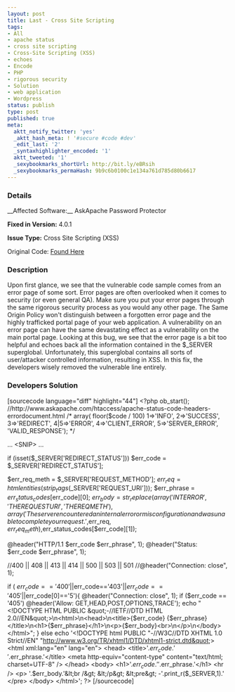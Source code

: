 ```yaml
---
layout: post
title: Last - Cross Site Scripting
tags:
- All
- apache status
- cross site scripting
- Cross-Site Scripting (XSS)
- echoes
- Encode
- PHP
- rigorous security
- Solution
- web application
- Wordpress
status: publish
type: post
published: true
meta:
  aktt_notify_twitter: 'yes'
  _aktt_hash_meta: ! '#secure #code #dev'
  _edit_last: '2'
  _syntaxhighlighter_encoded: '1'
  aktt_tweeted: '1'
  _sexybookmarks_shortUrl: http://bit.ly/eBRsih
  _sexybookmarks_permaHash: 9b9c6b0100c1e134a761d785d80b6617
---
```

<h3>Details</h3>
__Affected Software:__ AskApache Password Protector

__Fixed in Version:__  4.0.1

__Issue Type:__ Cross Site Scripting (XSS)

Original Code: <a title="Last" href="http://spotthevuln.com/2010/12/last/" target="_blank">Found    Here</a>
<h3>Description</h3>
Upon first glance, we see that the vulnerable code sample comes from an error page of some sort. Error pages are often overlooked when it comes to security (or even general QA). Make sure you put your error pages through the same rigorous security process as you would any other page. The Same Origin Policy won't distinguish between a forgotten error page and the highly trafficked portal page of your web application. A vulnerability on an error page can have the same devastating effect as a vulnerability on the main portal page. Looking at this bug, we see that the error page is a bit too helpful and echoes back all the information contained in the $_SERVER superglobal. Unfortunately, this superglobal contains all sorts of user/attacker controlled information, resulting in XSS. In this fix, the developers wisely removed the vulnerable line entirely.
<h3>Developers Solution</h3>
[sourcecode language="diff" highlight="44"]
&lt;?php
ob_start();
//http://www.askapache.com/htaccess/apache-status-code-headers-errordocument.html
/*
array( floor($code / 100)
 1=&gt;'INFO', 2=&gt;'SUCCESS', 3=&gt;'REDIRECT', 4|5=&gt;'ERROR', 4=&gt;'CLIENT_ERROR', 5=&gt;'SERVER_ERROR', 'VALID_RESPONSE');
*/

... &lt;SNIP&gt; ...

if (isset($_SERVER['REDIRECT_STATUS'])) $err_code = $_SERVER['REDIRECT_STATUS'];

$err_req_meth = $_SERVER['REQUEST_METHOD'];
$err_req = htmlentities(strip_tags($_SERVER['REQUEST_URI']));
$err_phrase = $err_status_codes[$err_code][0];
$err_body = str_replace(
 array('INTERROR', 'THEREQUESTURI', 'THEREQMETH'),
 array('The server encountered an internal error or misconfiguration and was unable to complete your request.',$err_req, $err_req_meth),$err_status_codes[$err_code][1]);

@header(&quot;HTTP/1.1 $err_code $err_phrase&quot;, 1);
@header(&quot;Status: $err_code $err_phrase&quot;, 1);

//400 || 408 || 413 || 414 || 500 || 503 || 501
//@header(&quot;Connection: close&quot;, 1);

if ( $err_code=='400'||$err_code=='403'||$err_code=='405'||$err_code[0]=='5'){
 @header(&quot;Connection: close&quot;, 1);
 if ($err_code == '405') @header('Allow: GET,HEAD,POST,OPTIONS,TRACE');
 echo &quot;&lt;!DOCTYPE HTML PUBLIC \&quot;-//IETF//DTD HTML 2.0//EN\&quot;&gt;\n&lt;html&gt;\n&lt;head&gt;\n&lt;title&gt;{$err_code} {$err_phrase}&lt;/title&gt;\n&lt;h1&gt;{$err_phrase}&lt;/h1&gt;\n&lt;p&gt;{$err_body}&lt;br&gt;\n&lt;/p&gt;\n&lt;/body&gt;&lt;/html&gt;&quot;;
} else echo '&lt;!DOCTYPE html PUBLIC &quot;-//W3C//DTD XHTML 1.0 Strict//EN&quot;
       &quot;http://www.w3.org/TR/xhtml1/DTD/xhtml1-strict.dtd&quot;&gt;
&lt;html xml:lang=&quot;en&quot; lang=&quot;en&quot;&gt;
&lt;head&gt;
  &lt;title&gt;'.$err_code.' '.$err_phrase.'&lt;/title&gt;
  &lt;meta http-equiv=&quot;content-type&quot; content=&quot;text/html; charset=UTF-8&quot; /&gt;
&lt;/head&gt;
&lt;body&gt;
&lt;h1&gt;'.$err_code.' '.$err_phrase.'&lt;/h1&gt;
&lt;hr /&gt;
&lt;p&gt;
'.$err_body.'&lt;br /&gt;
&lt;/p&gt;
&lt;pre&gt;
-'.print_r($_SERVER,1).'
&lt;/pre&gt;
  &lt;/body&gt;
&lt;/html&gt;';
?&gt;
[/sourcecode]
